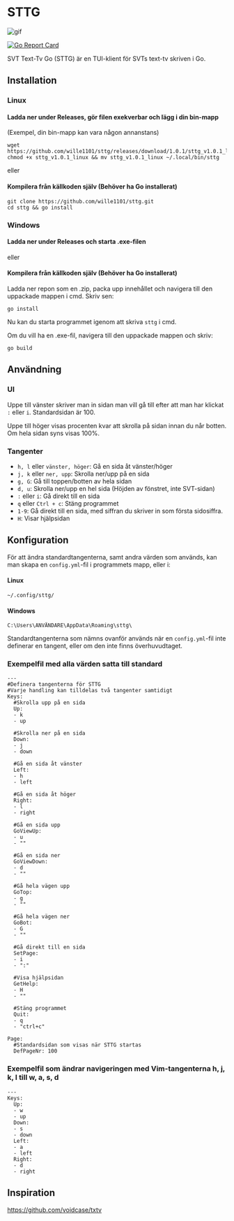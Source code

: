 # STTG

![gif](https://raw.githubusercontent.com/wille1101/gifs/master/animation.gif)

[![Go Report Card](https://goreportcard.com/badge/github.com/wille1101/sttg)](https://goreportcard.com/report/github.com/wille1101/sttg)

SVT Text-Tv Go (STTG) är en TUI-klient för SVTs text-tv skriven i Go.

## Installation

### Linux

#### Ladda ner under Releases, gör filen exekverbar och lägg i din bin-mapp

(Exempel, din bin-mapp kan vara någon annanstans)

```
wget https://github.com/wille1101/sttg/releases/download/1.0.1/sttg_v1.0.1_linux
chmod +x sttg_v1.0.1_linux && mv sttg_v1.0.1_linux ~/.local/bin/sttg
```

eller

#### Kompilera från källkoden själv (Behöver ha Go installerat)

```
git clone https://github.com/wille1101/sttg.git
cd sttg && go install
```

### Windows

#### Ladda ner under Releases och starta .exe-filen

eller

#### Kompilera från källkoden själv (Behöver ha Go installerat)

Ladda ner repon som en .zip, packa upp innehållet och navigera till den uppackade mappen i cmd. Skriv sen:
```
go install
```
Nu kan du starta programmet igenom att skriva `sttg` i cmd.

Om du vill ha en .exe-fil, navigera till den uppackade mappen och skriv:
```
go build
```

## Användning

### UI
Uppe till vänster skriver man in sidan man vill gå till efter att man har klickat `:` eller `i`. Standardsidan är 100.

Uppe till höger visas procenten kvar att skrolla på sidan innan du når botten. Om hela sidan syns visas 100%.

### Tangenter
- `h, l` eller  `vänster, höger`: Gå en sida åt vänster/höger
- `j, k` eller `ner, upp`:  Skrolla ner/upp på en sida
- `g, G`: Gå till toppen/botten av hela sidan
- `d, u`: Skrolla ner/upp en hel sida (Höjden av fönstret, inte SVT-sidan)
- `:` eller `i`:        Gå direkt till en sida
- `q` eller `Ctrl + c`: Stäng programmet
- `1-9`:            Gå direkt till en sida, med siffran du skriver in som första sidosiffra. 
- `H`:            Visar hjälpsidan

## Konfiguration
För att ändra standardtangenterna, samt andra värden som används, kan man skapa en `config.yml`-fil i programmets mapp, eller i:
#### Linux  
`~/.config/sttg/`

#### Windows
`C:\Users\ANVÄNDARE\AppData\Roaming\sttg\`

Standardtangenterna som nämns ovanför används när en `config.yml`-fil inte definerar en tangent, eller om den  inte finns överhuvudtaget.

### Exempelfil med alla värden satta till standard

```
---
#Definera tangenterna för STTG
#Varje handling kan tilldelas två tangenter samtidigt
Keys:
  #Skrolla upp på en sida
  Up:
  - k
  - up

  #Skrolla ner på en sida
  Down:
  - j
  - down

  #Gå en sida åt vänster
  Left:
  - h
  - left

  #Gå en sida åt höger
  Right:
  - l
  - right

  #Gå en sida upp
  GoViewUp:
  - u
  - ""

  #Gå en sida ner
  GoViewDown:
  - d
  - ""

  #Gå hela vägen upp
  GoTop:
  - g
  - ""

  #Gå hela vägen ner
  GoBot:
  - G
  - ""

  #Gå direkt till en sida
  SetPage:
  - i
  - ":"

  #Visa hjälpsidan
  GetHelp:
  - H
  - ""

  #Stäng programmet
  Quit:
  - q
  - "ctrl+c"

Page:
  #Standardsidan som visas när STTG startas
  DefPageNr: 100

```

### Exempelfil som ändrar navigeringen med Vim-tangenterna h, j, k, l till w, a, s, d

```
---
Keys:
  Up:
  - w
  - up
  Down:
  - s
  - down
  Left:
  - a
  - left
  Right:
  - d
  - right

```

## Inspiration
  https://github.com/voidcase/txtv

